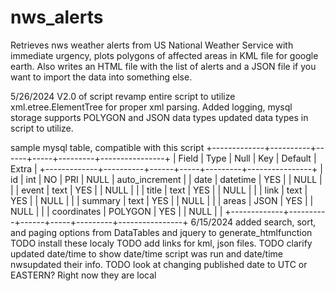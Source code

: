 # nws_alerts
Retrieves nws weather alerts from US National Weather Service with immediate urgency, plots polygons of affected areas in KML file for google earth.  Also writes an HTML file with the list of alerts and a JSON file if you want to import the data into something else.

5/26/2024
V2.0 of script
revamp entire script to utilize xml.etree.ElementTree for proper
xml parsing. Added logging, mysql storage supports POLYGON and
JSON data types updated data types in script to utilize.

sample mysql table, compatible with this script
+-------------+----------+------+-----+---------+----------------+
| Field       | Type     | Null | Key | Default | Extra          |
+-------------+----------+------+-----+---------+----------------+
| id          | int      | NO   | PRI | NULL    | auto_increment |
| date        | datetime | YES  |     | NULL    |                |
| event       | text     | YES  |     | NULL    |                |
| title       | text     | YES  |     | NULL    |                |
| link        | text     | YES  |     | NULL    |                |
| summary     | text     | YES  |     | NULL    |                |
| areas       | JSON     | YES  |     | NULL    |                |
| coordinates | POLYGON  | YES  |     | NULL    |                |
+-------------+----------+------+-----+---------+----------------+
6/15/2024
added search, sort, and paging options from DataTables and jquery to generate_htmlfunction
TODO install these localy
TODO add links for kml, json files.
TODO clarify updated date/time to show date/time script was run and date/time nwsupdated their info.
TODO look at changing published date to UTC or EASTERN?  Right now they are local
